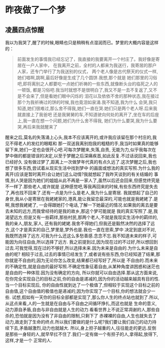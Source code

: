 # 昨夜做了一个梦

## 凌晨四点惊醒

我以为我哭了,醒了的时候,眼睛也只是稍稍有点湿润而已。梦里的大概内容是这样的：
>前面发生的事情我已经忘记了，我直接的我要离开一个村庄了。我好像是寄居在一户人家中，
>在我离开之前，全村的人都来为我送行，我寄居的那户人家，还专门举行了为我送别的仪式，
>两个老人像是古代祭天的仪式一样,她们唱啊,跳啊,最后好像是生成了几个圆饼.我想,那个就是
>她们那里的习俗吧,即将离别之人都要吃一点她们祈祷的一些东西,就像断头台的临死之人的一顿饭,
>都是习俗吧.我当时就想不是很明白了,我又不是一去不复返了,又不是不会来了,但是看她们眼中闪烁的
>泪花以及依依不舍的那种状态,我在接过那个为我祈祷过的饼的时候,我也竟泪如泉涌.我不知道,我为什么
>会哭,我只知道,她们很难过,那么舍不得我,她们一直在哭.她们只是两个老人呀.后来我就直接上了我爸吧
>还是我舅舅的车,不知道驶向何处的离开了,坐在车的后座上,我一直在想一个问题,她们为什么舍不得我,
>她们为什么要哭,我为什么要哭,再后来我就醒来了

醒来之后,莫名的失落涌上心头,我本不应该离开的,或许我应该留在那个村庄的,我见不得老人的发红的眼眶和
那一双送我离别抱我的粗糙的手,我当时如果真的能够留下来,她们一定也会很开心吧.可每次梦醒来,失落,自责,
无能为力,似乎我每次在梦中做的都是错误的决定,以至于梦醒之后深痛疾首,如此反复.不过话说回来,我也已经好久
没有做过梦了,距离上一次做梦年代真的有点久远了.这次梦醒之后,我也想了很多东西,尝试着从现实生活中找到梦中
的画面或想法的真实写照.为什么我的离开(应该是暂时离开)会让她们这么动情?我就想起了我昨天谈到的有关结婚的
事情,别人哭是因为她们的姐姐从此不再是一家人了,虽然以后还会回来,但感觉终究是不一样了.那些老人,或许就是
这种感觉吧,等我再回来的时候,有些东西终究是失去了,再也找不回来了.还有一点是为什么是老人,我为什么是寄居.
我就想起了自己的身世,我从小是寄居在我姥姥家的,港真,能让我留恋最深的,可能也就是我姥姥了.是啊,我想我姥姥了,
一会得跟她打个电话,了解一下她最近的情况.如果我的离去是要去未知的远方,而我曾经待的是我的故乡,那这个梦可能就是
我的真实写照了.是,我渴望远方,但是又有一些羁绊,那些村民,那两个老人,不就是我现实生活中的羁绊的,我的亲人,朋友,家人,
还有我的姥姥.我舍不得她们,但我还是毅然决然的选择了远方,这个才是真实的自己,梦里是,梦外也是.我也一直在思索,梦中
决定到底对不对,我既然选择了远方,可我为什么还这么多愁善感.念念不忘.我不知道未来的样子,可能因为向往自由,所以选择了远方.
我之前提到过,因为现在过的不过好,所以想回到过去.可我觉得,现在过的不够好,所以选择未来.因为未来是自由的.为什么未来是自由的呢?
相较于过去,过去的事情已经发生了,或者说有些东西,你已经知道了结果,那你就是不自由的,因为无论你怎么改变,结果都已经写好了,所以是
不自由的.而未来的不确定性,就是自由的最好写照.不确定性象征着自由,从某种角度讲困惑和迷茫也是自由的一种体现.因为没有确定的方向,
所以你就可以自由选择.那从这方面来说,在你完全实现自己的目标之前,你的自由是递减的,因为你的活动越来越具有目的性.当一个目标实现后,
你的自由性就到达了一个极值了,但相较于实现这个目标之前的自由值,这个自由值的极值也是递减的,因为你实现了一个目标,你的想法就会少一些.
试想,假如有一天你的目标全部都是实现了,那么你人生的终点站也就到了.所以,从这点来看,人的一生就是在自由与不自由之间循环挣扎,而这也就是
生命的意义,动力源自矛盾,自由与非自由就是人生的动力.看看世界上不说正常凋谢的人,那些自杀的,恐怕就是因为没有了非自由的限制,只剩下了
赤裸裸的自由,人生也就失去了动力,故走到了生命的终点.所以我们要做的是什么呢?我们要让我们自己的动力持续下去,矛盾越激烈,动力也就越大.
所以,身上担子越重的人,往往能走的更远.反倒是那些一身轻的人,就早早扛不住了.我们一定有做一个有担子的人,拿得起,放得下,这样,才是一个
正常的人.
